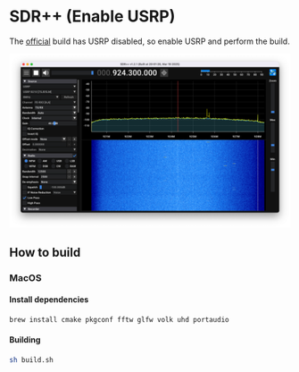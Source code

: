 # SDR++ (Enable USRP)

The [official](https://github.com/AlexandreRouma/SDRPlusPlus) build has USRP disabled, so enable USRP and perform the build.

<div align="center">
<img src="./assets/Screenshot.png" width="800">
</div>

## How to build

### MacOS

#### Install dependencies
```sh
brew install cmake pkgconf fftw glfw volk uhd portaudio
```

#### Building
```sh
sh build.sh
```